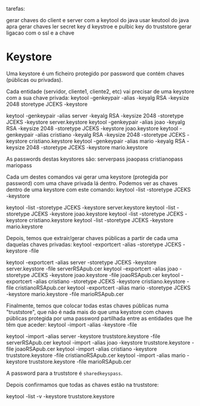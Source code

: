 tarefas:

gerar chaves do client e server com a keytool do java
	usar keutool do java apra gerar chaves
	ler secret key d keystroe e pulbic key do truststore
	gerar ligacao com o ssl e a chave

# Keystore

Uma keystore é um ficheiro protegido por password que contém chaves (públicas ou privadas).

Cada entidade (servidor, cliente1, cliente2, etc) vai precisar de uma keystore com a sua chave privada:
keytool -genkeypair -alias <keyName> -keyalg RSA -keysize 2048 storetype JCEKS -keystore <keystoreFilename>

keytool -genkeypair -alias server -keyalg RSA -keysize 2048 -storetype JCEKS -keystore server.keystore
keytool -genkeypair -alias joao -keyalg RSA -keysize 2048 -storetype JCEKS -keystore joao.keystore
keytool -genkeypair -alias cristiano -keyalg RSA -keysize 2048 -storetype JCEKS -keystore cristiano.keystore
keytool -genkeypair -alias mario -keyalg RSA -keysize 2048 -storetype JCEKS -keystore mario.keystore

As passwords destas keystores são:
serverpass
joaopass
cristianopass
mariopass

Cada um destes comandos vai gerar uma keystore (protegida por password) com uma chave privada lá dentro.
Podemos ver as chaves dentro de uma keystore com este comando:
keytool -list -storetype JCEKS -keystore <keystore filename>

keytool -list -storetype JCEKS -keystore server.keystore
keytool -list -storetype JCEKS -keystore joao.keystore
keytool -list -storetype JCEKS -keystore cristiano.keystore
keytool -list -storetype JCEKS -keystore  mario.keystore

Depois, temos que extrair/gerar chaves públicas a partir de cada uma daquelas chaves privadas:
keytool -exportcert -alias <keyName> -storetype JCEKS -keystore <keystoreFilename> -file <publicCertificateFilename>

keytool -exportcert -alias server -storetype JCEKS -keystore server.keystore -file serverRSApub.cer
keytool -exportcert -alias joao -storetype JCEKS -keystore joao.keystore -file joaoRSApub.cer
keytool -exportcert -alias cristiano -storetype JCEKS -keystore cristiano.keystore -file cristianoRSApub.cer
keytool -exportcert -alias mario -storetype JCEKS -keystore mario.keystore -file marioRSApub.cer

Finalmente, temos que colocar todas estas chaves públicas numa "truststore", que não é nada mais do que uma keystore com chaves públicas protegida por uma password partilhada entre as entidades que lhe têm que aceder:
keytool -import -alias <keyName> -keystore <keystoreFilename> -file <publicCertificateFilename>

keytool -import -alias server -keystore truststore.keystore -file serverRSApub.cer
keytool -import -alias joao -keystore truststore.keystore -file joaoRSApub.cer
keytool -import -alias cristiano -keystore truststore.keystore -file cristianoRSApub.cer
keytool -import -alias mario -keystore truststore.keystore -file marioRSApub.cer

A password para a truststore é `sharedkeyspass`.


Depois confirmamos que todas as chaves estão na truststore:

keytool -list -v -keystore truststore.keystore
